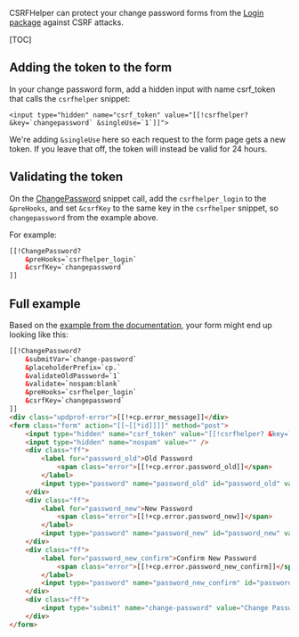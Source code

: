 CSRFHelper can protect your change password forms from the [Login package](https://modx.com/extras/package/login) against CSRF attacks.

[TOC]

## Adding the token to the form

In your change password form, add a hidden input with name csrf_token that calls the `csrfhelper` snippet:

    <input type="hidden" name="csrf_token" value="[[!csrfhelper? &key=`changepassword` &singleUse=`1`]]">

We're adding `&singleUse` here so each request to the form page gets a new token. If you leave that off, the token will instead be valid for 24 hours.

## Validating the token

On the [ChangePassword](https://docs.modx.com/extras/revo/login/login.changepassword) snippet call, add the `csrfhelper_login` to the `&preHooks`, and set `&csrfKey` to the same key in the `csrfhelper` snippet, so `changepassword` from the example above.

For example:

````html
[[!ChangePassword?
    &preHooks=`csrfhelper_login`
    &csrfKey=`changepassword`
]]
````

## Full example

Based on the [example from the documentation](https://docs.modx.com/extras/revo/login/login.changepassword), your form might end up looking like this:

````html
[[!ChangePassword?
    &submitVar=`change-password`
    &placeholderPrefix=`cp.`
    &validateOldPassword=`1`
    &validate=`nospam:blank`
    &preHooks=`csrfhelper_login`
    &csrfKey=`changepassword`
]]
<div class="updprof-error">[[!+cp.error_message]]</div>
<form class="form" action="[[~[[*id]]]]" method="post">
    <input type="hidden" name="csrf_token" value="[[!csrfhelper? &key=`changepassword` &singleUse=`1`]]">
    <input type="hidden" name="nospam" value="" />
    <div class="ff">
        <label for="password_old">Old Password
            <span class="error">[[!+cp.error.password_old]]</span>
        </label>
        <input type="password" name="password_old" id="password_old" value="[[+cp.password_old]]" />
    </div>
    <div class="ff">
        <label for="password_new">New Password
            <span class="error">[[!+cp.error.password_new]]</span>
        </label>
        <input type="password" name="password_new" id="password_new" value="[[+cp.password_new]]" />
    </div>
    <div class="ff">
        <label for="password_new_confirm">Confirm New Password
            <span class="error">[[!+cp.error.password_new_confirm]]</span>
        </label>
        <input type="password" name="password_new_confirm" id="password_new_confirm" value="[[+cp.password_new_confirm]]" />
    </div>
    <div class="ff">
        <input type="submit" name="change-password" value="Change Password" />
    </div>
</form>
````
